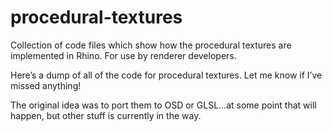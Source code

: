 # procedural-textures
Collection of code files which show how the procedural textures are implemented in Rhino.  For use by renderer developers.

Here’s a dump of all of the code for procedural textures. Let me know if I’ve missed anything!

The original idea was to port them to OSD or GLSL…at some point that will happen, but other stuff is currently in the way.

